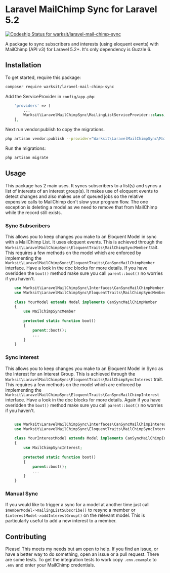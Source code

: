 # Laravel MailChimp Sync for Laravel 5.2

[ ![Codeship Status for warksit/laravel-mail-chimp-sync](https://codeship.com/projects/6fe7b900-27fe-0134-8662-5600f55ce6ca/status?branch=master)](https://codeship.com/projects/162370)

A package to sync subscribers and interests (using eloquent events) with MailChimp (API v3) for Laravel 5.2+. It's only dependency is Guzzle 6.

## Installation

To get started, require this package:

```bash
composer require warksit/laravel-mail-chimp-sync
```

Add the ServiceProvider  in `config/app.php`:

```php
    'providers' => [
        ...
        Warksit\LaravelMailChimpSync\MailingListServiceProvider::class,
    ],
```

Next run vendor:publish to copy the migrations.

```bash
php artisan vendor:publish --provider="Warksit\LaravelMailChimpSync\MailingListServiceProvider"
```

Run the migrations:

```bash
php artisan migrate

```

## Usage

This package has 2 main uses. It syncs subscribers to a list(s) and syncs a list of interests of an interest group(s). It makes use of eloquent events to detect changes and also makes use of queued jobs so the relative expensive calls to MailChimp don't slow your program flow. The one exception is deleting a model as we need to remove that from MailChimp while the record still exists.

### Sync Subscribers

This allows you to keep changes you make to an Eloquent Model in sync with a MailChimp List. It uses eloquent events. This is achieved through the ```Warksit\LaravelMailChimpSync\EloquentTraits\MailChimpSyncMember``` trait. This requires a few methods on the model which are enforced by implementing the ```Warksit\LaravelMailChimpSync\EloquentTraits\CanSyncMailChimpMember``` interface. Have a look in the doc blocks for more details. If you have overidden the ```boot()``` method make sure you call ```parent::boot()``` no worries if you haven't.

```php
    use Warksit\LaravelMailChimpSync\Interfaces\CanSyncMailChimpMember;
    use Warksit\LaravelMailChimpSync\EloquentTraits\MailChimpSyncMember;
    
    class YourModel extends Model implements CanSyncMailChimpMember
    {
        use MailChimpSyncMember
        
        protected static function boot()
        {
            parent::boot();
            ...
        }
    }
```

### Sync Interest

This allows you to keep changes you make to an Eloquent Model in Sync as the Interest for an Interest Group. This is achieved through the ```Warksit\LaravelMailChimpSync\EloquentTraits\MailChimpSyncInterest``` trait. This requires a few methods on the model which are enforced by implementing the ```Warksit\LaravelMailChimpSync\EloquentTraits\CanSyncMailChimpInterest``` interface. Have a look in the doc blocks for more details. Again if you have overidden the ```boot()``` method make sure you call ```parent::boot()``` no worries if you haven't.
```php

    use Warksit\LaravelMailChimpSync\Interfaces\CanSyncMailChimpInterest;
    use Warksit\LaravelMailChimpSync\EloquentTraits\MailChimpSyncInterest;
    
    class YourInterestModel extends Model implements CanSyncMailChimpInterest
    {
        use MailChimpSyncInterest;
        
        protected static function boot()
        {
            parent::boot();
            ...
        }
    }
```

### Manual Sync

If you would like to trigger a sync for a model at another time just call ```$memberModel->mailingListSubscribe()``` to resync a member or ```$interestModel->addInterestGroup()``` on the relevant model. This is particularly useful to add a new interest to a member.

## Contributing

Please! This meets my needs but am open to help. If you find an issue, or have a better way to do something, open an issue or a pull request. There are some tests. To get the integration tests to work copy ```.env.example``` to ```.env``` and enter your MailChimp credentials.